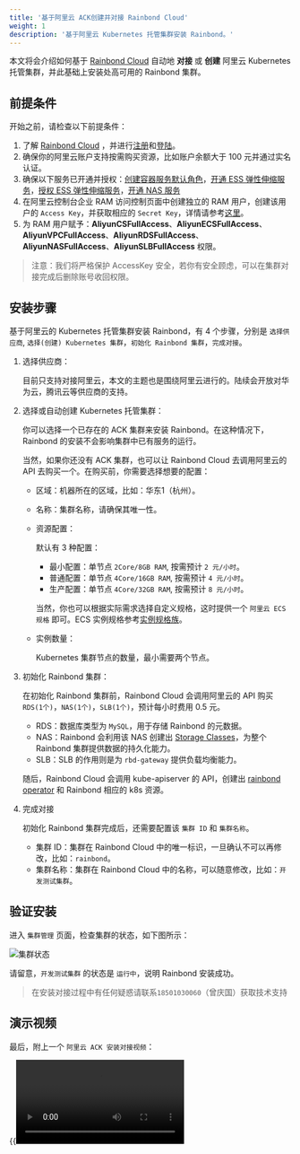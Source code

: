 ```yaml
---
title: '基于阿里云 ACK创建并对接 Rainbond Cloud'
weight: 1
description: '基于阿里云 Kubernetes 托管集群安装 Rainbond。'
---
```


本文将会介绍如何基于 [Rainbond Cloud](../../../quick-start/rainbond-cloud/) 自动地 **对接** 或 **创建** 阿里云 Kubernetes 托管集群，并此基础上安装处高可用的 Rainbond 集群。

## 前提条件

开始之前，请检查以下前提条件：

1. 了解 [Rainbond Cloud](../../../quick-start/rainbond-cloud/) ，并进行[注册](https://cloud.goodrain.com/enterprise-server/registered)和[登陆](https://cloud.goodrain.com/enterprise-server/login)。
1. 确保你的阿里云账户支持按需购买资源，比如账户余额大于 100 元并通过实名认证。
1. 确保以下服务已开通并授权：[创建容器服务默认角色](https://ram.console.aliyun.com/#/role/authorize?request=%7B%22ReturnUrl%22:%22https://cs.console.aliyun.com/%22,%22Service%22:%22CS%22,%22Requests%22:%7B%22request1%22:%7B%22RoleName%22:%22AliyunCSManagedLogRole%22,%22TemplateId%22:%22AliyunCSManagedLogRole%22%7D,%22request2%22:%7B%22RoleName%22:%22AliyunCSManagedCmsRole%22,%22TemplateId%22:%22AliyunCSManagedCmsRole%22%7D,%22request3%22:%7B%22RoleName%22:%22AliyunCSManagedCsiRole%22,%22TemplateId%22:%22AliyunCSManagedCsiRole%22%7D,%22request4%22:%7B%22RoleName%22:%22AliyunCSManagedVKRole%22,%22TemplateId%22:%22AliyunCSManagedVKRole%22%7D,%22request5%22:%7B%22RoleName%22:%22AliyunCSClusterRole%22,%22TemplateId%22:%22Cluster%22%7D,%22request6%22:%7B%22RoleName%22:%22AliyunCSServerlessKubernetesRole%22,%22TemplateId%22:%22ServerlessKubernetes%22%7D,%22request7%22:%7B%22RoleName%22:%22AliyunCSKubernetesAuditRole%22,%22TemplateId%22:%22KubernetesAudit%22%7D,%22request8%22:%7B%22RoleName%22:%22AliyunCSManagedNetworkRole%22,%22TemplateId%22:%22AliyunCSManagedNetworkRole%22%7D,%22request9%22:%7B%22RoleName%22:%22AliyunCSDefaultRole%22,%22TemplateId%22:%22Default%22%7D,%22request10%22:%7B%22RoleName%22:%22AliyunCSManagedKubernetesRole%22,%22TemplateId%22:%22ManagedKubernetes%22%7D,%22request11%22:%7B%22RoleName%22:%22AliyunCSManagedArmsRole%22,%22TemplateId%22:%22AliyunCSManagedArmsRole%22%7D%7D%7D)，[开通 ESS 弹性伸缩服务](https://ram.console.aliyun.com/#/role/authorize?request=%7B%22Requests%22:%20%7B%22request1%22:%20%7B%22RoleName%22:%20%22AliyunESSDefaultRole%22,%20%22TemplateId%22:%20%22DefaultRole%22%7D%7D,%20%22ReturnUrl%22:%20%22https:%2F%2Fessnew.console.aliyun.com%2F%22,%20%22Service%22:%20%22ESS%22%7D)，[授权 ESS 弹性伸缩服务](https://ram.console.aliyun.com/#/role/authorize?request=%7B%22Requests%22:%20%7B%22request1%22:%20%7B%22RoleName%22:%20%22AliyunESSDefaultRole%22,%20%22TemplateId%22:%20%22DefaultRole%22%7D%7D,%20%22ReturnUrl%22:%20%22https:%2F%2Fessnew.console.aliyun.com%2F%22,%20%22Service%22:%20%22ESS%22%7D)，[开通 NAS 服务](https://common-buy.aliyun.com/?commodityCode=naspost)
1. 在阿里云控制台企业 RAM 访问控制页面中创建独立的 RAM 用户，创建该用户的 `Access Key`，并获取相应的 `Secret Key`，详情请参考[这里](https://help.aliyun.com/document_detail/43640.html)。
1. 为 RAM 用户赋予：**AliyunCSFullAccess**、**AliyunECSFullAccess**、**AliyunVPCFullAccess**、**AliyunRDSFullAccess**、**AliyunNASFullAccess**、**AliyunSLBFullAccess** 权限。

> 注意：我们将严格保护 AccessKey 安全，若你有安全顾虑，可以在集群对接完成后删除账号收回权限。

## 安装步骤

基于阿里云的 Kubernetes 托管集群安装 Rainbond，有 4 个步骤，分别是 `选择供应商`, `选择(创建) Kubernetes 集群`，`初始化 Rainbond 集群`，`完成对接`。

1. 选择供应商：

    目前只支持对接阿里云，本文的主题也是围绕阿里云进行的。陆续会开放对华为云，腾讯云等供应商的支持。

1. 选择或自动创建 Kubernetes 托管集群：

    你可以选择一个已存在的 ACK 集群来安装 Rainbond。在这种情况下，Rainbond 的安装不会影响集群中已有服务的运行。

    当然，如果你还没有 ACK 集群，也可以让 Rainbond Cloud 去调用阿里云的 API 去购买一个。在购买前，你需要选择想要的配置：

    - 区域：机器所在的区域，比如：华东1（杭州）。
    - 名称：集群名称，请确保其唯一性。
    - 资源配置：

        默认有 3 种配置：

        - 最小配置：单节点 `2Core/8GB RAM`, 按需预计 `2 元/小时`。
        - 普通配置：单节点 `4Core/16GB RAM`, 按需预计 `4 元/小时`。
        - 生产配置：单节点 `4Core/32GB RAM`, 按需预计 `8 元/小时`。

        当然，你也可以根据实际需求选择自定义规格，这时提供一个 `阿里云 ECS 规格` 即可。ECS 实例规格参考[实例规格族](https://help.aliyun.com/document_detail/25378.html?spm=a2c4g.11186623.2.143.88676f0fNQG23P#section-e9r-xkf-z15)。

    - 实例数量：

        Kubernetes 集群节点的数量，最小需要两个节点。

1. 初始化 Rainbond 集群：

    在初始化 Rainbond 集群前，Rainbond Cloud 会调用阿里云的 API 购买 `RDS(1个)`，`NAS(1个)`，`SLB(1个)`，预计每小时费用 0.5 元。

    - RDS：数据库类型为 `MySQL`，用于存储 Rainbond 的元数据。
    - NAS：Rainbond 会利用该 NAS 创建出 [Storage Classes](https://kubernetes.io/docs/concepts/storage/storage-classes/)，为整个 Rainbond 集群提供数据的持久化能力。
    - SLB：SLB 的作用则是为 `rbd-gateway` 提供负载均衡能力。

    随后，Rainbond Cloud 会调用 kube-apiserver 的 API，创建出 [rainbond operator](https://github.com/goodrain/rainbond-operator) 和 Rainbond 相应的 k8s 资源。

1. 完成对接

    初始化 Rainbond 集群完成后，还需要配置该 `集群 ID` 和 `集群名称`。

    - 集群 ID：集群在 Rainbond Cloud 中的唯一标识，一旦确认不可以再修改，比如：`rainbond`。
    - 集群名称：集群在 Rainbond Cloud 中的名称，可以随意修改，比如：`开发测试集群`。

## 验证安装

进入 `集群管理` 页面，检查集群的状态，如下图所示：

![集群状态](https://grstatic.oss-cn-shanghai.aliyuncs.com/docs/5.2/Rainbond%20Cloud%20%E8%87%AA%E5%8A%A8%E5%AF%B9%E6%8E%A5%E9%98%BF%E9%87%8C%E4%BA%91%20ACK/%E9%9B%86%E7%BE%A4%E7%8A%B6%E6%80%81.png)

请留意，`开发测试集群` 的状态是 `运行中`，说明 Rainbond 安装成功。

> 在安装对接过程中有任何疑惑请联系`18501030060`（曾庆国）获取技术支持

## 演示视频

最后，附上一个 `阿里云 ACK 安装对接视频`：

{{<video title="Rainbond Cloud对接阿里云ACK集群演示视频" src="https://grstatic.oss-cn-shanghai.aliyuncs.com/videos/rainbond-cloud-init-cluster.mp4">}}
